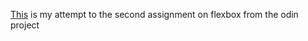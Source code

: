 [This](https://kojokwakye.github.io/odin-exercise2/) is my attempt to the second assignment on flexbox from the odin project 